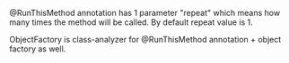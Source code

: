 @RunThisMethod annotation has 1 parameter "repeat" which means how many times the method will be called.
By default repeat value is 1.

ObjectFactory is class-analyzer for @RunThisMethod annotation + object factory as well.